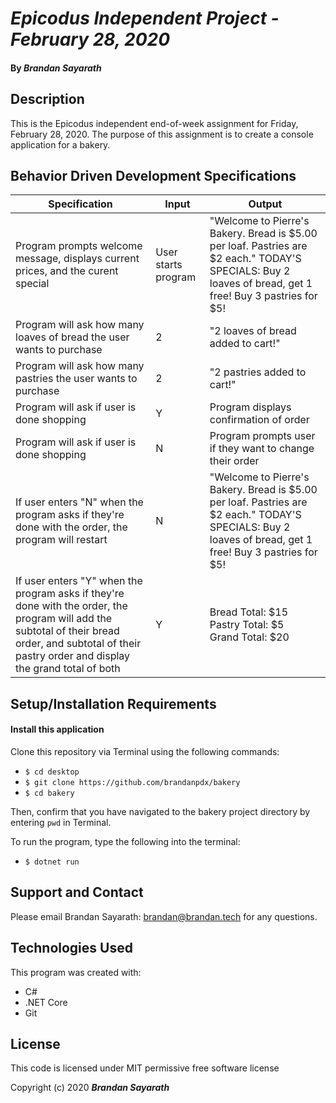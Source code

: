 # _Epicodus Independent Project - February 28, 2020_

#### By _**Brandan Sayarath**_

## Description

This is the Epicodus independent end-of-week assignment for Friday, February 28, 2020.  The purpose of this assignment is to create a console application for a bakery.  

## Behavior Driven Development Specifications

| Specification             | Input 	|     Output      |
|-------------------------	|-------	|----------------	|
| Program prompts welcome message, displays current prices, and the curent special | User starts program | "Welcome to Pierre's Bakery.  Bread is $5.00 per loaf.  Pastries are $2 each." TODAY'S SPECIALS: Buy 2 loaves of bread, get 1 free!  Buy 3 pastries for $5!|
| Program will ask how many loaves of bread the user wants to purchase| 2 | "2 loaves of bread added to cart!" |
|Program will ask how many pastries the user wants to purchase | 2 | "2 pastries added to cart!" | 
|Program will ask if user is done shopping| Y | Program displays confirmation of order |
| Program will ask if user is done shopping | N | Program prompts user if they want to change their order |
| If user enters "N" when the program asks if they're done with the order, the program will restart | N| "Welcome to Pierre's Bakery.  Bread is $5.00 per loaf.  Pastries are $2 each." TODAY'S SPECIALS: Buy 2 loaves of bread, get 1 free!  Buy 3 pastries for $5! |
| If user enters "Y" when the program asks if they're done with the order, the program will add the subtotal of their bread order, and subtotal of their pastry order and display the grand total of both | Y | Bread Total: $15 <br> Pastry Total: $5 <br> Grand Total: $20 | 





## Setup/Installation Requirements

#### Install this application

Clone this repository via Terminal using the following commands:
* ```$ cd desktop```
* ```$ git clone https://github.com/brandanpdx/bakery```
* ```$ cd bakery```

Then, confirm that you have navigated to the bakery project directory by entering ```pwd``` in Terminal.

To run the program, type the following into the terminal: 

* ```$ dotnet run```


## Support and Contact

Please email Brandan Sayarath: brandan@brandan.tech for any questions.

## Technologies Used

This program was created with:

* C#
* .NET Core
* Git

## License

This code is licensed under MIT permissive free software license

Copyright (c) 2020 **_Brandan Sayarath_**

